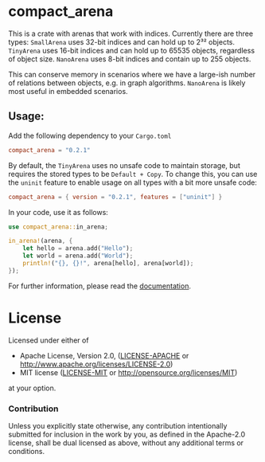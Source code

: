 # compact_arena

This is a crate with arenas that work with indices. Currently there are three
types: `SmallArena` uses 32-bit indices and can hold up to 2³² objects.
`TinyArena` uses 16-bit indices and can hold up to 65535 objects, regardless
of object size. `NanoArena` uses 8-bit indices and contain up to 255 objects.

This can conserve memory in scenarios where we have a large-ish number of
relations between objects, e.g. in graph algorithms. `NanoArena` is likely
most useful in embedded scenarios.

## Usage:

Add the following dependency to your `Cargo.toml`

```toml
compact_arena = "0.2.1"
```

By default, the `TinyArena` uses no unsafe code to maintain storage, but
requires the stored types to be `Default + Copy`. To change this, you can use
the `uninit` feature to enable usage on all types with a bit more unsafe code:

```toml
compact_arena = { version = "0.2.1", features = ["uninit"] }
```

In your code, use it as follows:

```rust
use compact_arena::in_arena;

in_arena!(arena, {
    let hello = arena.add("Hello");
    let world = arena.add("World");
    println!("{}, {}!", arena[hello], arena[world]);
});
```

For further information, please read the [documentation](https://docs.rs/compact_arena).

# License

Licensed under either of

 * Apache License, Version 2.0, ([LICENSE-APACHE](LICENSE-APACHE) or http://www.apache.org/licenses/LICENSE-2.0)
 * MIT license ([LICENSE-MIT](LICENSE-MIT) or http://opensource.org/licenses/MIT)

at your option.

### Contribution

Unless you explicitly state otherwise, any contribution intentionally
submitted for inclusion in the work by you, as defined in the Apache-2.0
license, shall be dual licensed as above, without any additional terms or
conditions.
